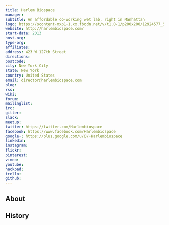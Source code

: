 ```yaml
---
title: Harlem Biospace
manager: 
subtitle: An affordable co-working wet lab, right in Manhattan
logo: https://scontent-mxp1-1.xx.fbcdn.net/v/t1.0-1/p200x200/12924577_564699273690469_5064291978652898101_n.jpg?oh=1324142ed1d1edfd76437ad3b409b451&oe=590B1CCE
website: http://harlembiospace.com/
start-date: 2013
host-org: 
type-org: 
affiliates: 
address: 423 W 127th Street
directions: 
postcode: 
city: New York City
state: New York
country: United States
email: director@harlembiospace.com
blog: 
rss: 
wiki: 
forum: 
mailinglist: 
irc: 
gitter: 
slack: 
meetup: 
twitter: https://twitter.com/Harlembiospace
facebook: https://www.facebook.com/Harlembiospace
google+: https://plus.google.com/u/0/+Harlembiospace
linkedin: 
instagram: 
flickr: 
pinterest: 
vimeo: 
youtube: 
hackpad: 
trello: 
github: 
---
```


## About

## History
